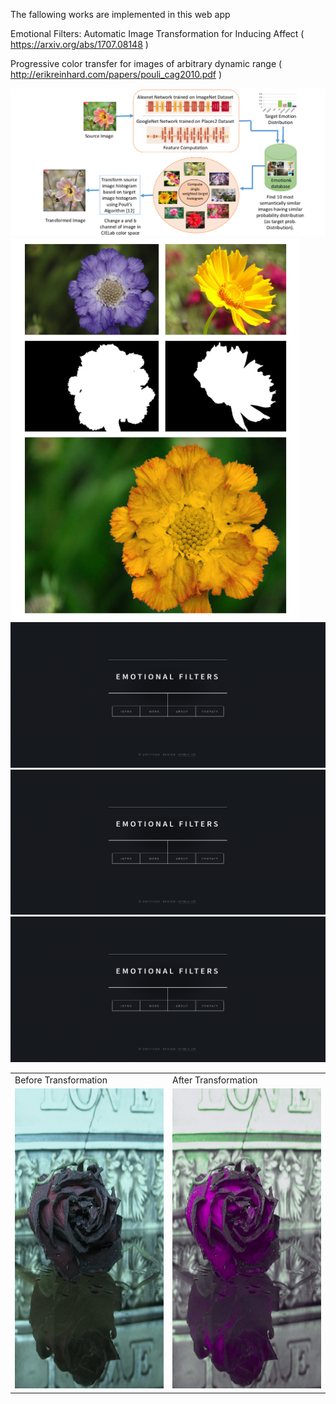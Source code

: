 The fallowing works are implemented in this web app

Emotional Filters: Automatic Image Transformation for Inducing Affect ( https://arxiv.org/abs/1707.08148 )

Progressive color transfer for images of arbitrary dynamic range ( http://erikreinhard.com/papers/pouli_cag2010.pdf )



<img src="https://github.com/safithetechi/Emo_Filters/blob/master/ImagesForReadMe/Screenshot%20from%202020-03-09%2013-46-03.png?raw=true">

<img src="https://github.com/safithetechi/Emo_Filters/blob/master/ImagesForReadMe/Screenshot%20from%202020-03-09%2013-47-26.png?raw=true">



<img src= "https://github.com/safithetechi/Emo_Filters/blob/master/ImagesForReadMe/Screenshot%20from%202020-03-09%2014-17-10.png?raw=true">

<img src= "https://github.com/safithetechi/Emo_Filters/blob/master/ImagesForReadMe/Screenshot%20from%202020-03-09%2014-17-10.png?raw=true">


<img src= "https://github.com/safithetechi/Emo_Filters/blob/master/ImagesForReadMe/Screenshot%20from%202020-03-09%2014-17-10.png?raw=true">





<table>
  <tr>
    <td>Before Transformation</td>
     <td>After Transformation</td>
  </tr>
  <tr>
    <td><img src="https://raw.githubusercontent.com/safithetechi/Emo_Filters/master/ImagesForReadMe/232.jpg" width=270 height=480/></td>
    <td><img src="https://github.com/safithetechi/Emo_Filters/blob/master/ImagesForReadMe/G9A8CV.jpg?raw=true" width=270 height=480/>
</td>
  </tr>
 </table>







